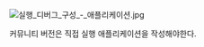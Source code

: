 ![실행_디버그_구성_-_애플리케이션.jpg](..%2F%EC%8B%A4%ED%96%89_%EB%94%94%EB%B2%84%EA%B7%B8_%EA%B5%AC%EC%84%B1_-_%EC%95%A0%ED%94%8C%EB%A6%AC%EC%BC%80%EC%9D%B4%EC%85%98.jpg)

커뮤니티 버전은 직접 실행 애플리케이션을 작성해야한다.